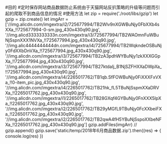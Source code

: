 #目的
#定时保存网站商品数据防止系统由于天猫网站反扒策略的升级等问题而引起的爬取不到商品信息的情况
#使用方法
let zip = require('./root/libs/gzip')
let gzip = zip.create()
let imgArr = ['//img.alicdn.com/imgextra/i2/725677994/TB2Wlv9nXGWBuNjy0FbXXb4sXXa_!!725677994-0-sm.jpg_430x430q90.jpg',
  '//img.alicd3333333333n.com/imgextra/i3/725677994/TB2WAOmnFuWBuNjSspnXXX1NVXa_!!725677994.jpg_430x430q90.jpg',
  '//img.alic4444444444dn.com/imgextra/i4/725677994/TB2WqkndeOSBuNjy0FdXXbDnVXa_!!725677994.jpg_430x430q90.jpg',
  '//img.alicdn.com/imgextra/i3/725677994/TB2zA3pdhWYBuNjy1zkXXXGGpXa_!!725677994.jpg_430x430q90.jpg',
  '//img.alicdn.com/imgextra/i3/725677994/TB27ktdaIj_B1NjSZFHXXaDWpXa_!!725677994.jpg_430x430q90.jpg',
  '//img.alicdn.com/imgextra/i4/2265017762/TB1qb.SfFOWBuNjy0FiXXXFxVXa_!!0-item_pic.jpg_430x430q90.jpg',
  '//img.alicdn.com/imgextra/i4/2265017762/TB21hk_fL5TBuNjSspmXXaDRVXa_!!2265017762.jpg_430x430q90.jpg',
  '//img.alicdn.com/imgextra/i1/2265017762/TB28GXqf4GYBuNjy0FnXXX5lpXa_!!2265017762.jpg_430x430q90.jpg',
  '//img.alicdn.com/imgextra/i2/2265017762/TB29yMGfL9TBuNjy0FcXXbeiFXa_!!2265017762.jpg_430x430q90.jpg',
  '//img.alicdn.com/imgextra/i2/2265017762/TB2qwA4fH5YBuNjSspoXXbeNFXa_!!2265017762.jpg_430x430q90.jpg']
gzip.addFiles(imgArr) // gzip.append()
gzip.save('static/temp/2018年6月商品数据.zip').then((res) => {
  console.log(res)
})
